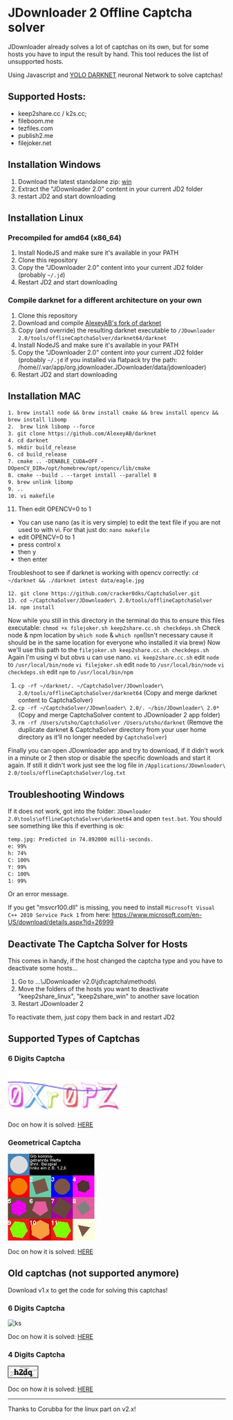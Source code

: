 # JDownloader 2 Offline Captcha solver
JDownloader already solves a lot of captchas on its own, but for some hosts you have to input the result by hand. This tool reduces the list of unsupported hosts.

Using Javascript and [YOLO DARKNET](https://pjreddie.com/darknet/yolo/) neuronal Network to solve captchas!

## Supported Hosts:
 * keep2share.cc / k2s.cc;
* fileboom.me
* tezfiles.com
* publish2.me
* filejoker.net

## Installation Windows
1. Download the latest standalone zip: [win](https://github.com/cracker0dks/CaptchaSolver/releases/download/v2.1.1/CaptchaSolver-v2.1.1_standalone_win.zip.zip)
2. Extract the "JDownloader 2.0" content in your current JD2 folder
3. restart JD2 and start downloading

## Installation Linux

### Precompiled	for amd64 (x86_64)
1. Install NodeJS and make sure it's available in your PATH
2. Clone this repository
3. Copy the "JDownloader 2.0" content into your current JD2 folder (probably `~/.jd`)
4. Restart JD2 and start downloading

### Compile darknet for a different architecture on your own
1. Clone this repository
2. Download and compile [AlexeyAB's fork of darknet](https://github.com/AlexeyAB/darknet#how-to-compile-on-linux-using-make )
3. Copy (and override) the resulting darknet executable to `/JDownloader 2.0/tools/offlineCaptchaSolver/darknet64/darknet`
4. Install NodeJS and make sure it's available in your PATH
5. Copy the "JDownloader 2.0" content into your current JD2 folder (probably `~/.jd` if you installed via flatpack try the path: /home/<username>/.var/app/org.jdownloader.JDownloader/data/jdownloader)
6. Restart JD2 and start downloading

## Installation MAC

```
1. brew install node && brew install cmake && brew install opencv && brew install libomp
2.  brew link libomp --force
3. git clone https://github.com/AlexeyAB/darknet
4. cd darknet
5. mkdir build_release
6. cd build_release
7. cmake .. -DENABLE_CUDA=OFF -DOpenCV_DIR=/opt/homebrew/opt/opencv/lib/cmake
8. cmake --build . --target install --parallel 8
9. brew unlink libomp
9. ..
10. vi makefile
```
11. Then edit OPENCV=0 to 1
- You can use nano (as it is very simple) to edit the text file if you are not used to with vi. For that just do: `nano makefile`
- edit OPENCV=0 to 1
- press control x
- then y
- then enter

Troubleshoot to see if darknet is working with opencv correctly: `cd ~/darknet && ./darknet imtest data/eagle.jpg`
```
12. git clone https://github.com/cracker0dks/CaptchaSolver.git
13. cd ~/CaptchaSolver/JDownloader\ 2.0/tools/offlineCaptchaSolver
14. npm install
```
Now while you still in this directory in the terminal do this to ensure this files executable: `chmod +x filejoker.sh keep2share.cc.sh checkdeps.sh`
Check node & npm location by `which node` & `which npm`(Isn't necessary cause it should be in the same location for everyone who installed it via brew)
Now we'll use this path to the `filejoker.sh keep2share.cc.sh checkdeps.sh`
Again I'm using vi but obvs u can use nano.
`vi keep2share.cc.sh`
edit `node` to `/usr/local/bin/node`
`vi filejoker.sh`
edit `node` to `/usr/local/bin/node`
`vi checkdeps.sh`
edit `npm` to `/usr/local/bin/npm`
1. `cp -rf ~/darknet/. ~/CaptchaSolver/JDownloader\ 2.0/tools/offlineCaptchaSolver/darknet64`
(Copy and merge darknet content to CaptchaSolver)
3. `cp -rf ~/CaptchaSolver/JDownloader\ 2.0/. ~/bin/JDownloader\ 2.0*`
(Copy and merge CaptchaSolver content to JDownloader 2 app folder)
5. `rm -rf /Users/utsho/CaptchaSolver /Users/utsho/darknet`
(Remove the duplicate darknet & CaptchaSolver directory from your user home directory as it'll no longer needed by `CaptchaSolver`)

Finally you can open JDownloader app and try to download, if it didn't work in a minute or 2 then stop or disable the specific downloads and start it again. If still it didn't work just see the log file in `/Applications/JDownloader\ 2.0/tools/offlineCaptchaSolver/log.txt`


## Troubleshooting Windows
If it does not work, got into the folder: `JDownloader 2.0\tools\offlineCaptchaSolver\darknet64` and open `test.bat`. You should see something like this if everthing is ok:
```
temp.jpg: Predicted in 74.892000 milli-seconds.
e: 99%
h: 74%
C: 100%
Y: 99%
C: 100%
1: 99%
```
Or an error message.

If you get "msvcr100.dll" is missing, you need to install `Microsoft Visual C++ 2010 Service Pack 1` from here: https://www.microsoft.com/en-US/download/details.aspx?id=26999

## Deactivate The Captcha Solver for Hosts
This comes in handy, if the host changed the captcha type and you have to deactivate some hosts...

1. Go to ...\JDownloader v2.0\jd\captcha\methods\
2. Move the folders of the hosts you want to deactivate "keep2share_linux", "keep2share_win" to another save location
3. Restart JDownloader 2

To reactivate them, just copy them back in and restart JD2

## Supported Types of Captchas
### 6 Digits Captcha
![ks](/docs/07d9b0cdf598be2a6e734f793a19831d.jpg)

Doc on how it is solved: [HERE](docs/howToSolveNew6DigitCaptchasWalkthrough.md)

### Geometrical Captcha
![ks](/docs/filejoker.png)

Doc on how it is solved: [HERE](docs/howToSolveGeoCaptchasWalkthrough.md)

## Old captchas (not supported anymore)
Download v1.x to get the code for solving this captchas!

### 6 Digits Captcha
![ks](/docs/ksinput.gif)

Doc on how it is solved: [HERE](docs/howToSolve6DigitCaptchasWalkthrough.md)

### 4 Digits Captcha
![ks](/docs/xFQIX.png)

Doc on how it is solved: [HERE](docs/howToSolve4DigitCaptchasWalkthrough.md)

---------------------

Thanks to Corubba for the linux part on v2.x!


